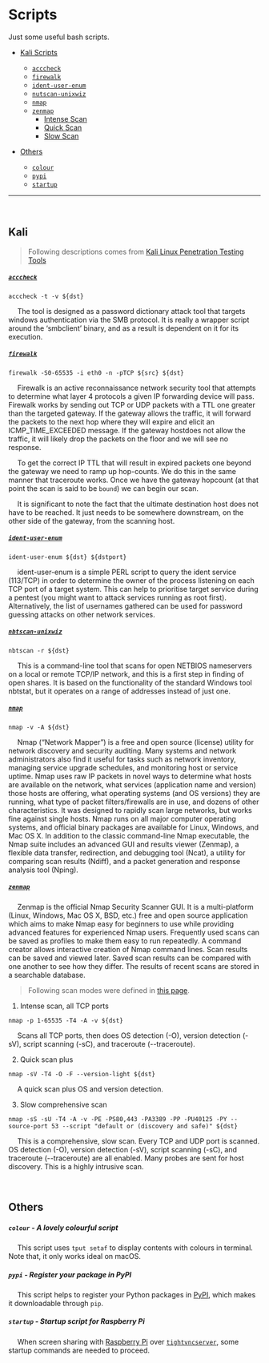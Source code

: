 # Scripts

Just some useful bash scripts.

- [Kali Scripts](#kali)
    * [`acccheck`](#acccheck)
    * [`firewalk`](#firewalk)
    * [`ident-user-enum`](#ident-user-enum)
    * [`nutscan-unixwiz`](#nutscan-unixwiz)
    * [`nmap`](#nmap)
    * [`zenmap`](#zenmap)
        - [Intense Scan](#intense)
        - [Quick Scan](#quick)
        - [Slow Scan](#slow)

- [Others](#others)
    * [`colour`](#colour)
    * [`pypi`](#pypi)
    * [`startup`](#startup)


---------------------------------------------------------------------------------------------------


&nbsp;

<a name="kali"> </a>

## Kali

 > Following descriptions comes from [Kali Linux Penetration Testing Tools](https://tools.kali.org/)

<a name="acccheck"> </a>

##### [`acccheck`](https://labs.portcullis.co.uk/tools/acccheck/)

```
acccheck -t -v ${dst}
```

&emsp; The tool is designed as a password dictionary attack tool that targets windows authentication via the SMB protocol. It is really a wrapper script around the ‘smbclient’ binary, and as a result is dependent on it for its execution.

<a name="firewalk"> </a>

##### [`firewalk`](http://packetfactory.openwall.net/projects/firewalk/)

```
firewalk -S0-65535 -i eth0 -n -pTCP ${src} ${dst}
```

&emsp; Firewalk is an active reconnaissance network security tool that attempts to determine what layer 4 protocols a given IP forwarding device will pass. Firewalk works by sending out TCP or UDP packets with a TTL one greater than the targeted gateway. If the gateway allows the traffic, it will forward the packets to the next hop where they will expire and elicit an ICMP_TIME_EXCEEDED message. If the gateway hostdoes not allow the traffic, it will likely drop the packets on the floor and we will see no response.

&emsp; To get the correct IP TTL that will result in expired packets one beyond the gateway we need to ramp up hop-counts. We do this in the same manner that traceroute works. Once we have the gateway hopcount (at that point the scan is said to be `bound`) we can begin our scan.

&emsp; It is significant to note the fact that the ultimate destination host does not have to be reached. It just needs to be somewhere downstream, on the other side of the gateway, from the scanning host.

<a name="ident-user-enum"> </a>

##### [`ident-user-enum`](http://pentestmonkey.net/tools/user-enumeration/ident-user-enum)

```
ident-user-enum ${dst} ${dstport}
```

&emsp; ident-user-enum is a simple PERL script to query the ident service (113/TCP) in order to determine the owner of the process listening on each TCP port of a target system.
This can help to prioritise target service during a pentest (you might want to attack services running as root first). Alternatively, the list of usernames gathered can be used for password guessing attacks on other network services.

<a name="nbtscan-unixwiz"> </a>

##### [`nbtscan-unixwiz`](http://unixwiz.net/tools/nbtscan.html)

```
nbtscan -r ${dst}
```

&emsp; This is a command-line tool that scans for open NETBIOS nameservers on a local or remote TCP/IP network, and this is a first step in finding of open shares. It is based on the functionality of the standard Windows tool nbtstat, but it operates on a range of addresses instead of just one.

<a name="nmap"> </a>

##### [`nmap`](http://insecure.org/)

```
nmap -v -A ${dst}
```

&emsp; Nmap (“Network Mapper”) is a free and open source (license) utility for network discovery and security auditing. Many systems and network administrators also find it useful for tasks such as network inventory, managing service upgrade schedules, and monitoring host or service uptime. Nmap uses raw IP packets in novel ways to determine what hosts are available on the network, what services (application name and version) those hosts are offering, what operating systems (and OS versions) they are running, what type of packet filters/firewalls are in use, and dozens of other characteristics. It was designed to rapidly scan large networks, but works fine against single hosts. Nmap runs on all major computer operating systems, and official binary packages are available for Linux, Windows, and Mac OS X. In addition to the classic command-line Nmap executable, the Nmap suite includes an advanced GUI and results viewer (Zenmap), a flexible data transfer, redirection, and debugging tool (Ncat), a utility for comparing scan results (Ndiff), and a packet generation and response analysis tool (Nping).

<a name="zenmap"> </a>

##### [`zenmap`](https://nmap.org/zenmap/)

&emsp; Zenmap is the official Nmap Security Scanner GUI. It is a multi-platform (Linux, Windows, Mac OS X, BSD, etc.) free and open source application which aims to make Nmap easy for beginners to use while providing advanced features for experienced Nmap users. Frequently used scans can be saved as profiles to make them easy to run repeatedly. A command creator allows interactive creation of Nmap command lines. Scan results can be saved and viewed later. Saved scan results can be compared with one another to see how they differ. The results of recent scans are stored in a searchable database.

 > Following scan modes were defined in [this page](https://svn.nmap.org/nmap/zenmap/share/zenmap/config/scan_profile.usp).

<a name="intense"> </a>

1. Intense scan, all TCP ports

```
nmap -p 1-65535 -T4 -A -v ${dst}
```

&emsp; Scans all TCP ports, then does OS detection (-O), version detection (-sV), script scanning (-sC), and traceroute (--traceroute).

<a name="quick"> </a>

2. Quick scan plus

```
nmap -sV -T4 -O -F --version-light ${dst}
```

&emsp; A quick scan plus OS and version detection.

<a name="slow"> </a>

3. Slow comprehensive scan

```
nmap -sS -sU -T4 -A -v -PE -PS80,443 -PA3389 -PP -PU40125 -PY --source-port 53 --script "default or (discovery and safe)" ${dst}
```

&emsp; This is a comprehensive, slow scan. Every TCP and UDP port is scanned. OS detection (-O), version detection (-sV), script scanning (-sC), and traceroute (--traceroute) are all enabled. Many probes are sent for host discovery. This is a highly intrusive scan.

&nbsp;

<a name="others"> </a>

## Others

<a name="colour"> </a>

##### `colour` - A lovely colourful script

&emsp; This script uses `tput setaf` to display contents with colours in terminal. Note that, it only works ideal on macOS.

<a name="pypi"> </a>

##### `pypi` - Register your package in PyPI

&emsp; This script helps to register your Python packages in [PyPI](http://pypi.python.org), which makes it downloadable through `pip`.

<a name="startup"> </a>

##### `startup` - Startup script for Raspberry Pi

&emsp; When screen sharing with [Raspberry Pi](https://raspberrypi.org/) over [`tightvncserver`](http://tightvnc.com), some startup commands are needed to proceed.
